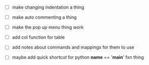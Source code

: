 - [ ] make changing indentation a thing
- [ ] make auto commenting a thing
- [ ] make the pop up menu thing work
- [ ] add col function for table
- [ ] add notes about commands and mappings for them to use
- [ ] maybe add quick shortcut for python __name__ == '__main__' fxn thing

